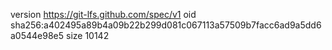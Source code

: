 version https://git-lfs.github.com/spec/v1
oid sha256:a402495a89b4a09b22b299d081c067113a57509b7facc6ad9a5dd6a0544e98e5
size 10142
